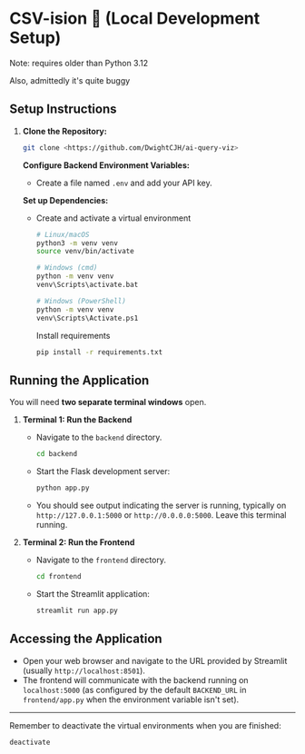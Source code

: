 # CSV-ision 🧿 (Local Development Setup)

Note: requires older than Python 3.12

Also, admittedly it's quite buggy

## Setup Instructions

1.  **Clone the Repository:**
    ```bash
    git clone <https://github.com/DwightCJH/ai-query-viz>
    ```

    **Configure Backend Environment Variables:**
    *   Create a file named `.env` and add your API key.


    **Set up Dependencies:**
    *   Create and activate a virtual environment 
        ```bash
        # Linux/macOS
        python3 -m venv venv
        source venv/bin/activate

        # Windows (cmd)
        python -m venv venv
        venv\Scripts\activate.bat

        # Windows (PowerShell)
        python -m venv venv
        venv\Scripts\Activate.ps1
        ```

        Install requirements
        ```bash
        pip install -r requirements.txt
        ```

## Running the Application

You will need **two separate terminal windows** open.

1.  **Terminal 1: Run the Backend**
    *   Navigate to the `backend` directory.
        ```bash
        cd backend
        ```
    *   Start the Flask development server:
        ```bash
        python app.py
        ```
    *   You should see output indicating the server is running, typically on `http://127.0.0.1:5000` or `http://0.0.0.0:5000`. Leave this terminal running.

2.  **Terminal 2: Run the Frontend**
    *   Navigate to the `frontend` directory.
        ```bash
        cd frontend
        ```
    *   Start the Streamlit application:
        ```bash
        streamlit run app.py
        ```

## Accessing the Application

*   Open your web browser and navigate to the URL provided by Streamlit (usually `http://localhost:8501`).
*   The frontend will communicate with the backend running on `localhost:5000` (as configured by the default `BACKEND_URL` in `frontend/app.py` when the environment variable isn't set).

---

Remember to deactivate the virtual environments when you are finished:

```bash
deactivate
